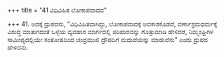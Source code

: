 +++
title = "41 ವಿಧಿವಿಹಿತ ಲೋಕಾಪವಾದವ"

+++
41. ಅದಕ್ಕೆ ದ್ರುಪದನು, "ವಿಧಿವಿಹಿತವಾಗಿದ್ದು, ಲೋಕಾಪವಾದಕ್ಕೆ ಅವಕಾಶಕೊಡದೆ, ವರ್ಣಾಶ್ರಮಧರ್ಮಕ್ಕೆ ವಿರುದ್ಧ ಮಾತಾಗದಂತೆ ಒಳ್ಳೆಯ ವ್ಯವಹಾರ ಮಾರ್ಗದಲ್ಲಿ ಪರಿಹಾರವನ್ನು ಗೊತ್ತುಮಾಡಿ ಹೇಳಿದರೆ, ನಿಮ್ಮಂಘ್ರಿಗಳ ಸಾಮೀಪ್ಯದಲ್ಲಿಯೇ ಸಂತೋಷದಿಂದ ಚಂದ್ರಮುಖಿ ದ್ರೌಪದಿಗೆ ಮದುವೆಯನ್ನು ಮಾಡುವೆನು" ಎಂದು ದ್ರುಪದ ಹೇಳಿದನು.